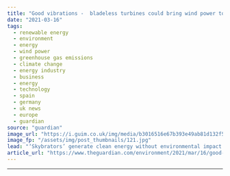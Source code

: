 ```yaml
---
title: "Good vibrations -  bladeless turbines could bring wind power to your home"
date: "2021-03-16"
tags: 
  - renewable energy
  - environment
  - energy
  - wind power
  - greenhouse gas emissions
  - climate change
  - energy industry
  - business
  - energy
  - technology
  - spain
  - germany
  - uk news
  - europe
  - guardian
source: "guardian"
image_url: "https://i.guim.co.uk/img/media/b3016516e67b393e49ab81d132f5f9baea110e3e/24_0_1800_1080/master/1800.jpg?width=460&quality=85&auto=format&fit=max&s=66de108fa9ae7cce3ac517fe67cb18e9"
image_fp: "/assets/img/post_thumbnails/121.jpg"
lead: "‘Skybrators’ generate clean energy without environmental impact of large windfarms, say green pioneersThe giant windfarms that line hills and coastlines are not the only way to harness the power of the wind, say green energy pioneers who plan to rein..."
article_url: "https://www.theguardian.com/environment/2021/mar/16/good-vibrations-bladeless-turbines-could-bring-wind-power-to-your-home"
---
```


---
